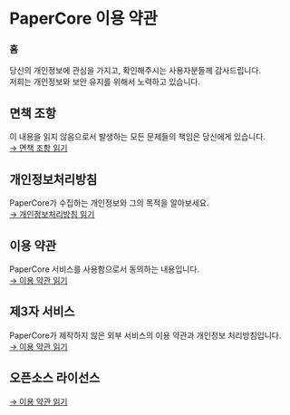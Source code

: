 # PaperCore 이용 약관
### 홈
당신의 개인정보에 관심을 가지고, 확인해주시는 사용자분들께 감사드립니다.<br>
저희는 개인정보와 보안 유지를 위해서 노력하고 있습니다.<br>
## 면책 조항
이 내용을 읽지 않음으로서 발생하는 모든 문제들의 책임은 당신에게 있습니다.<br>
<a href="https://policies.google.com/privacy">→ 면책 조항 읽기</a>

## 개인정보처리방침
PaperCore가 수집하는 개인정보와 그의 목적을 알아보세요.<br>
<a href="https://policies.google.com/privacy">→ 개인정보처리방침 읽기</a>
  
## 이용 약관
PaperCore 서비스를 사용함으로서 동의하는 내용입니다.<br>
<a href="https://policies.google.com/privacy">→ 이용 약관 읽기</a>

## 제3자 서비스
PaperCore가 제작하지 않은 외부 서비스의 이용 약관과 개인정보 처리방침입니다.<br>
<a href="https://policies.google.com/privacy">→ 이용 약관 읽기</a>

## 오픈소스 라이선스
<a href="https://policies.google.com/privacy">→ 이용 약관 읽기</a>
